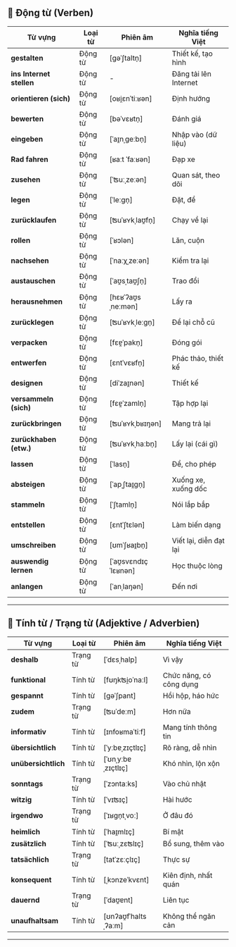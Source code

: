 ## **🔹 Động từ (Verben)**

|**Từ vựng**|**Loại từ**|**Phiên âm**|**Nghĩa tiếng Việt**|
|---|---|---|---|
|**gestalten**|Động từ|[ɡəˈʃtaltn̩]|Thiết kế, tạo hình|
|**ins Internet stellen**|Động từ|-|Đăng tải lên Internet|
|**orientieren (sich)**|Động từ|[oʁi̯ɛnˈtiːʁən]|Định hướng|
|**bewerten**|Động từ|[bəˈvɛʁtn̩]|Đánh giá|
|**eingeben**|Động từ|[ˈaɪ̯nˌɡeːbn̩]|Nhập vào (dữ liệu)|
|**Rad fahren**|Động từ|[ʁaːt ˈfaːʁən]|Đạp xe|
|**zusehen**|Động từ|[ˈʦuːˌzeːən]|Quan sát, theo dõi|
|**legen**|Động từ|[ˈleːɡn̩]|Đặt, để|
|**zurücklaufen**|Động từ|[ʦuˈʁʏkˌlaʊ̯fn̩]|Chạy về lại|
|**rollen**|Động từ|[ˈʁɔlən]|Lăn, cuộn|
|**nachsehen**|Động từ|[ˈnaːχˌzeːən]|Kiểm tra lại|
|**austauschen**|Động từ|[ˈaʊ̯sˌtaʊ̯ʃn̩]|Trao đổi|
|**herausnehmen**|Động từ|[hɛʁˈʔaʊ̯sˌneːmən]|Lấy ra|
|**zurücklegen**|Động từ|[ʦuˈʁʏkˌleːɡn̩]|Để lại chỗ cũ|
|**verpacken**|Động từ|[fɛɐ̯ˈpakn̩]|Đóng gói|
|**entwerfen**|Động từ|[ɛntˈvɛʁfn̩]|Phác thảo, thiết kế|
|**designen**|Động từ|[diˈzaɪ̯nən]|Thiết kế|
|**versammeln (sich)**|Động từ|[fɛɐ̯ˈzamln̩]|Tập hợp lại|
|**zurückbringen**|Động từ|[ʦuˈʁʏkˌbʁɪŋən]|Mang trả lại|
|**zurückhaben (etw.)**|Động từ|[ʦuˈʁʏkˌhaːbn̩]|Lấy lại (cái gì)|
|**lassen**|Động từ|[ˈlasn̩]|Để, cho phép|
|**absteigen**|Động từ|[ˈapˌʃtaɪ̯ɡn̩]|Xuống xe, xuống dốc|
|**stammeln**|Động từ|[ˈʃtamln̩]|Nói lắp bắp|
|**entstellen**|Động từ|[ɛntˈʃtɛlən]|Làm biến dạng|
|**umschreiben**|Động từ|[ʊmˈʃʁaɪ̯bn̩]|Viết lại, diễn đạt lại|
|**auswendig lernen**|Động từ|[ˈaʊ̯svɛndɪç ˈlɛʁnən]|Học thuộc lòng|
|**anlangen**|Động từ|[ˈanˌlaŋən]|Đến nơi|

---

## **🔹 Tính từ / Trạng từ (Adjektive / Adverbien)**

|**Từ vựng**|**Loại từ**|**Phiên âm**|**Nghĩa tiếng Việt**|
|---|---|---|---|
|**deshalb**|Trạng từ|[ˈdɛsˌhalp]|Vì vậy|
|**funktional**|Tính từ|[fʊŋkʦi̯oˈnaːl]|Chức năng, có công dụng|
|**gespannt**|Tính từ|[ɡəˈʃpant]|Hồi hộp, háo hức|
|**zudem**|Trạng từ|[ʦuˈdeːm]|Hơn nữa|
|**informativ**|Tính từ|[ɪnfoʁmaˈtiːf]|Mang tính thông tin|
|**übersichtlich**|Tính từ|[ˈyːbɐˌzɪçtlɪç]|Rõ ràng, dễ nhìn|
|**unübersichtlich**|Tính từ|[ˈʊnˌyːbɐˌzɪçtlɪç]|Khó nhìn, lộn xộn|
|**sonntags**|Trạng từ|[ˈzɔntaːks]|Vào chủ nhật|
|**witzig**|Tính từ|[ˈvɪʦɪç]|Hài hước|
|**irgendwo**|Trạng từ|[ˈɪʁɡn̩tˌvoː]|Ở đâu đó|
|**heimlich**|Tính từ|[ˈhaɪ̯mlɪç]|Bí mật|
|**zusätzlich**|Tính từ|[ˈʦuːˌzɛʦlɪç]|Bổ sung, thêm vào|
|**tatsächlich**|Trạng từ|[tatˈzɛːçlɪç]|Thực sự|
|**konsequent**|Tính từ|[ˌkɔnzeˈkvɛnt]|Kiên định, nhất quán|
|**dauernd**|Trạng từ|[ˈdaʊ̯ɐnt]|Liên tục|
|**unaufhaltsam**|Tính từ|[ʊnʔaʊ̯fˈhaltsˌʔaːm]|Không thể ngăn cản|

---